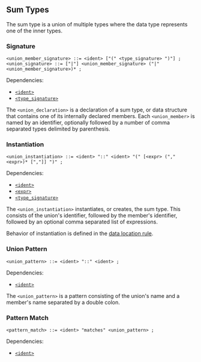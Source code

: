 ## Sum Types

The sum type is a union of multiple types where the data type represents one of the inner types.

### Signature

```ebnf
<union_member_signature> ::= <ident> ["(" <type_signature> ")"] ;
<union_signature> ::= ["|"] <union_member_signature> ("|" <union_member_signature>)* ;
```

Dependencies:

- [`<ident>`](../identifiers.md)
- [`<type_signature>`](./assignment.md)

The `<union_declaration>` is a declaration of a sum type, or data structure that contains one of its
internally declared members. Each `<union_member>` is named by an identifier, optionally followed by
a number of comma separated types delimited by parenthesis.

### Instantiation

```ebnf
<union_instantiation> ::= <ident> "::" <ident> "(" [<expr> ("," <expr>)* [","]] ")" ;
```

Dependencies:

- [`<ident>`](../identifiers.md)
- [`<expr>`](../expressions.md)
- [`<type_signature>`](./signature.md)

The `<union_instantiation>` instantiates, or creates, the sum type. This consists of the union's
identifier, followed by the member's identifier, followed by an optional comma separated list of
expressions.

Behavior of instantiation is defined in the [data location rule](../../semantics/data-locations.md).

### Union Pattern

```ebnf
<union_pattern> ::= <ident> "::" <ident> ;
```

Dependencies:

- [`<ident>`](../identifiers.md)

The `<union_pattern>` is a pattern consisting of the union's name and a member's name separated by a
double colon.

### Pattern Match

```ebnf
<pattern_match> ::= <ident> "matches" <union_pattern> ;
```

Dependencies:

- [`<ident>`](../identifiers.md)
